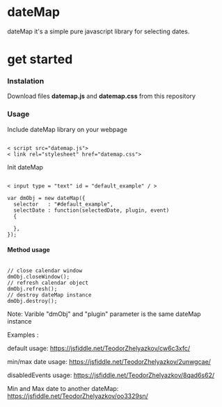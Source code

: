 # dateMap 
dateMap it's a simple pure javascript library for selecting dates.

# get started 

<h3>Instalation</h3>

Download files <b>datemap.js</b> and <b>datemap.css</b> from this repository

<h3>Usage</h3>

Include dateMap library on your webpage

<pre><code>
< script src="datemap.js"></script >
< link rel="stylesheet" href="datemap.css">
</code></pre>

Init dateMap 



<pre><code>
< input type = "text" id = "default_example" / >

var dmObj = new dateMap({
  selector   : "#default_example",
  selectDate : function(selectedDate, plugin, event)
  {
      
  },
});
</code></pre>

<h4>Method usage </h4>
<pre><code>
// close calendar window
dmObj.closeWindow();
// refresh calendar object
dmObj.refresh();
// destroy dateMap instance
dmObj.destroy();
</code></pre>

Note: Varible "dmObj" and "plugin" parameter is the same dateMap instance 

Examples : 

  default usage:
    https://jsfiddle.net/TeodorZhelyazkov/cw6c3xfc/
    
  min/max date usage:
    https://jsfiddle.net/TeodorZhelyazkov/2unwgcae/
    
  disabledEvents usage:
    https://jsfiddle.net/TeodorZhelyazkov/8qad6s62/
  
  Min and Max date to another dateMap:
    https://jsfiddle.net/TeodorZhelyazkov/oo3329sn/
